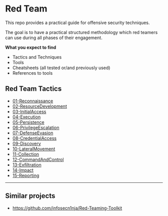# Red Team

This repo provides a practical guide for offensive security techniques.

The goal is to have a practical structured methodology which red teamers can use during all phases of their engagement.

**What you expect to find**
- Tactics and Techniques
- Tools
- Cheatsheets (all tested or/and previously used)
- References to tools

## Red Team Tactics

- [01-Reconnaissance](01-Reconnaissance/)
- [02-ResourceDevelopment](02-ResourceDevelopment/)
- [03-InitialAccess](03-InitialAccess/)
- [04-Execution](04-Execution/)
- [05-Persistence](05-Persistence/)
- [06-PrivilegeEscalation](06-PrivilegeEscalation/)
- [07-DefenseEvasion](07-DefenseEvasion/)
- [08-CredentialAccess](08-CredentialAccess/)
- [09-Discovery](09-Discovery/)
- [10-LateralMovement](10-LateralMovement/)
- [11-Collection](11-Collection/)
- [12-CommandAndControl](12-CommandAndControl/)
- [13-Exfiltration](13-Exfiltration/)
- [14-Impact](14-Impact/)
- [15-Reporting](15-Reporting/)

---

## Similar projects
- https://github.com/infosecn1nja/Red-Teaming-Toolkit
